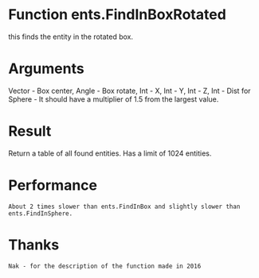 # Function ents.FindInBoxRotated

  this finds the entity in the rotated box.

# Arguments

  Vector - Box center,
  Angle - Box rotate,
  Int - X,
  Int - Y,
  Int - Z,
  Int - Dist for Sphere - It should have a multiplier of 1.5 from the largest value.

# Result

  Return a table of all found entities. Has a limit of 1024 entities.

# Performance

	About 2 times slower than ents.FindInBox and slightly slower than ents.FindInSphere.
	
# Thanks

	Nak - for the description of the function made in 2016